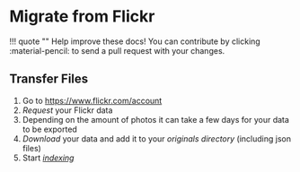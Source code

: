 # Migrate from Flickr #

!!! quote ""
    Help improve these docs! You can contribute by clicking :material-pencil: to send a pull request with your changes.

## Transfer Files ##

1. Go to https://www.flickr.com/account
2. *Request* your Flickr data
3. Depending on the amount of photos it can take a few days for your data to be exported
4. *Download* your data and add it to your *originals directory* (including json files)
5. Start [*indexing*](../library/originals.md)